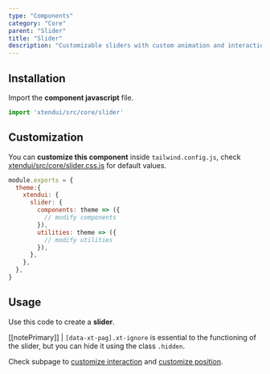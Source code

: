 ```yaml
---
type: "Components"
category: "Core"
parent: "Slider"
title: "Slider"
description: "Customizable sliders with custom animation and interaction."
---
```


## Installation

Import the **component javascript** file.

```jsx
import 'xtendui/src/core/slider'
```

## Customization

You can **customize this component** inside `tailwind.config.js`, check [xtendui/src/core/slider.css.js](https://github.com/minimit/xtendui/blob/master/src/core/slider.css.js) for default values.

```jsx
module.exports = {
  theme:{
    xtendui: {
      slider: {
        components: theme => ({
          // modify components
        }),
        utilities: theme => ({
          // modify utilities
        }),
      },
    },
  },
}
```

## Usage

Use this code to create a **slider**.

[[notePrimary]]
| `[data-xt-pag].xt-ignore` is essential to the functioning of the slider, but you can hide it using the class `.hidden`.

<demo>
  <demovanilla src="vanilla/components/core/slider/usage">
  </demovanilla>
</demo>

Check subpage to [customize interaction](/components/core/slider/interaction) and [customize position](/components/core/slider/position).
